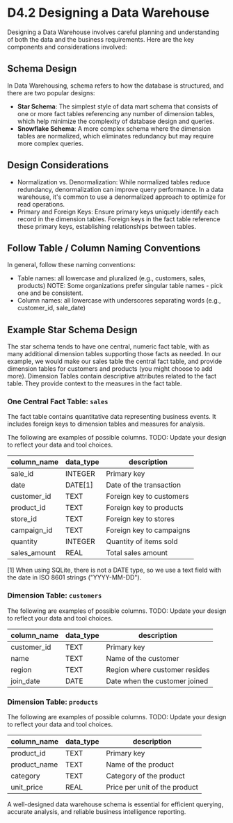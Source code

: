 # D4.2 Designing a Data Warehouse

Designing a Data Warehouse involves careful planning and understanding of both the data and the business requirements. Here are the key components and considerations involved:

## Schema Design

In Data Warehousing, schema refers to how the database is structured, and there are two popular designs:

- **Star Schema**: The simplest style of data mart schema that consists of one or more fact tables referencing any number of dimension tables, which help minimize the complexity of database design and queries.
- **Snowflake Schema**: A more complex schema where the dimension tables are normalized, which eliminates redundancy but may require more complex queries.

## Design Considerations

- Normalization vs. Denormalization: While normalized tables reduce redundancy, denormalization can improve query performance. In a data warehouse, it's common to use a denormalized approach to optimize for read operations.
- Primary and Foreign Keys: Ensure primary keys uniquely identify each record in the dimension tables. Foreign keys in the fact table reference these primary keys, establishing relationships between tables.

## Follow Table / Column Naming Conventions

In general, follow these naming conventions:

- Table names: all lowercase and pluralized (e.g., customers, sales, products) NOTE: Some organizations prefer singular table names - pick one and be consistent.
- Column names: all lowercase with underscores separating words (e.g., customer_id, sale_date)

## Example Star Schema Design

The star schema tends to have one central, numeric fact table, with as many additional dimension tables supporting those facts as needed. 
In our example, we would make our sales table the central fact table, and provide dimension tables for customers and products (you might choose to add more). 
Dimension Tables contain descriptive attributes related to the fact table. They provide context to the measures in the fact table.

### One Central Fact Table: `sales`

The fact table contains quantitative data representing business events.
It includes foreign keys to dimension tables and measures for analysis.

The following are examples of possible columns.
TODO: Update your design to reflect your data and tool choices. 

| column_name     | data_type | description                     |
|-----------------|-----------|---------------------------------|
| sale_id         | INTEGER   | Primary key                     |
| date            | DATE[1]   | Date of the transaction         |
| customer_id     | TEXT      | Foreign key to customers        |
| product_id      | TEXT      | Foreign key to products         |
| store_id        | TEXT      | Foreign key to stores           |
| campaign_id     | TEXT      | Foreign key to campaigns        |
| quantity        | INTEGER   | Quantity of items sold          |
| sales_amount    | REAL      | Total sales amount              |

[1] When using SQLite, there is not a DATE type, so we use a text field with the date in ISO 8601 strings ("YYYY-MM-DD").

### Dimension Table: `customers`

The following are examples of possible columns.
TODO: Update your design to reflect your data and tool choices. 

| column_name | data_type | description                       |
|-------------|-----------|-----------------------------------|
| customer_id | TEXT      | Primary key                       |
| name        | TEXT      | Name of the customer              |
| region      | TEXT      | Region where customer resides     |
| join_date   | DATE      | Date when the customer joined     |

### Dimension Table: `products`

The following are examples of possible columns.
TODO: Update your design to reflect your data and tool choices. 

| column_name  | data_type | description                      |
|--------------|-----------|----------------------------------|
| product_id   | TEXT      | Primary key                      |
| product_name | TEXT      | Name of the product              |
| category     | TEXT      | Category of the product          |
| unit_price   | REAL      | Price per unit of the product    |

A well-designed data warehouse schema is essential for efficient querying, accurate analysis, and reliable business intelligence reporting.

